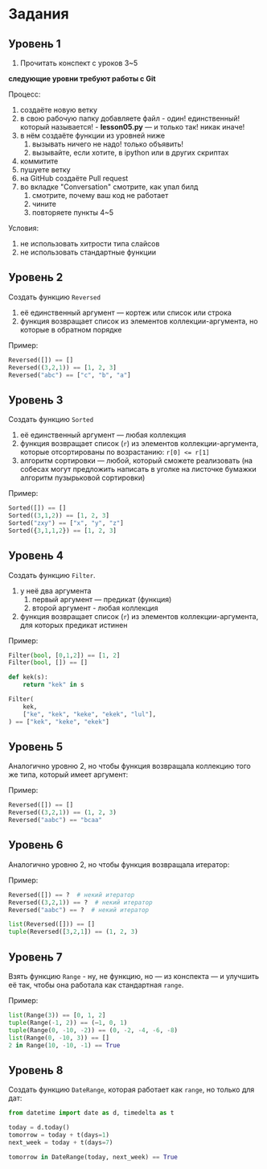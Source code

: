 # Задания

## Уровень 1

1. Прочитать конспект с уроков 3~5

**следующие уровни требуют работы с Git**

Процесс:
1. создаёте новую ветку
2. в свою рабочую папку добавляете файл - один! единственный! который называется! - **lesson05.py** — и только так! никак иначе!
3. в нём создаёте функции из уровней ниже
    1. вызывать ничего не надо! только объявить!
    1. вызывайте, если хотите, в ipython или в других скриптах
4. коммитите
5. пушуете ветку
6. на GitHub создаёте Pull request
7. во вкладке "Conversation" смотрите, как упал билд
    1. смотрите, почему ваш код не работает
    1. чините
    1. повторяете пункты 4~5

Условия:
1. не использовать хитрости типа слайсов
1. не использовать стандартные функции


## Уровень 2

Создать функцию `Reversed`
1. её единственный аргумент — кортеж или список или строка
2. функция возвращает список из элементов коллекции-аргумента, но которые в обратном порядке

Пример:

```python
Reversed([]) == []
Reversed((3,2,1)) == [1, 2, 3]
Reversed("abc") == ["c", "b", "a"]
```

## Уровень 3

Создать функцию `Sorted`
1. её единственный аргумент — любая коллекция
2. функция возвращает список (`r`) из элементов коллекции-аргумента, которые отсортированы по возрастанию: `r[0] <= r[1]`
3. алгоритм сортировки — любой, который сможете реализовать (на собесах могут предложить написать в уголке на листочке бумажки алгоритм пузырьковой сортировки)

Пример:

```python
Sorted([]) == []
Sorted((3,1,2)) == [1, 2, 3]
Sorted("zxy") == ["x", "y", "z"]
Sorted({3,1,1,2}) == [1, 2, 3]
```

## Уровень 4

Создать функцию `Filter`.
1. у неё два аргумента
    1. первый аргумент — предикат (функция)
    1. второй аргумент - любая коллекция
2. функция возвращает список (`r`) из элементов коллекции-аргумента, для которых предикат истинен

Пример:

```python
Filter(bool, [0,1,2]) == [1, 2]
Filter(bool, []) == []

def kek(s):
    return "kek" in s

Filter(
    kek,
    ["ke", "kek", "keke", "ekek", "lul"],
) == ["kek", "keke", "ekek"]
```

## Уровень 5

Аналогично уровню 2, но чтобы функция возвращала коллекцию того же типа, который имеет аргумент:

Пример:

```python
Reversed([]) == []
Reversed((3,2,1)) == (1, 2, 3)
Reversed("aabc") == "bcaa"
```

## Уровень 6

Аналогично уровню 2, но чтобы функция возвращала итератор:

Пример:

```python
Reversed([]) == ?  # некий итератор
Reversed((3,2,1)) == ?  # некий итератор
Reversed("aabc") == ?  # некий итератор

list(Reversed([])) == []
tuple(Reversed([3,2,1]) == (1, 2, 3)
```

## Уровень 7

Взять функцию `Range` - ну, не функцию, но — из конспекта — и улучшить её так,
чтобы она работала как стандартная `range`.

Пример:
```python
list(Range(3)) == [0, 1, 2]
tuple(Range(-1, 2)) == (–1, 0, 1)
tuple(Range(0, -10, -2)) == (0, -2, -4, -6, -8)
list(Range(0, -10, 3)) == []
2 in Range(10, -10, -1) == True
```

## Уровень 8

Создать функцию `DateRange`, которая работает как `range`, но только для дат:

```python
from datetime import date as d, timedelta as t

today = d.today()
tomorrow = today + t(days=1)
next_week = today + t(days=7)

tomorrow in DateRange(today, next_week) == True
```

